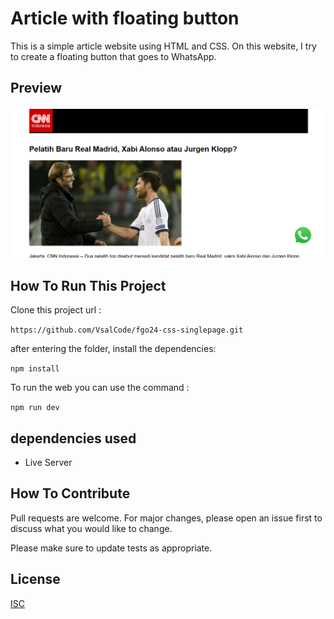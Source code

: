# Article with floating button

This is a simple article website using HTML and CSS. On this website, I try to create a floating button that goes to WhatsApp.

## Preview

![preview](./images/image.png)

## How To Run This Project

Clone this project url :

``` https://github.com/VsalCode/fgo24-css-singlepage.git ```

after entering the folder, install the dependencies:

```npm install```

To run the web you can use the command :

```npm run dev```

##  dependencies used
- Live Server


## How To Contribute

Pull requests are welcome. For major changes, please open an issue first
to discuss what you would like to change.

Please make sure to update tests as appropriate.

## License

[ISC](https://opensource.org/license/isc-license-txt)